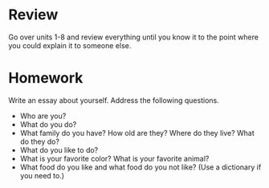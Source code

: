# Review

Go over units 1-8 and review everything until you know it to the point where you could explain it to someone else.

# Homework

Write an essay about yourself. Address the following questions.

- Who are you?
- What do you do?
- What family do you have? How old are they? Where do they live? What do they do?
- What do you like to do?
- What is your favorite color? What is your favorite animal?
- What food do you like and what food do you not like? (Use a dictionary if you need to.)